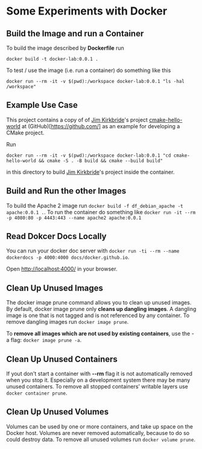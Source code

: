 # Some Experiments with Docker

## Build the Image and run a Container

To build the image described by **Dockerfile** run

`docker build -t docker-lab:0.0.1 .`


To test / use the image (i.e. run a container) do something like this

`docker run --rm -it -v $(pwd):/workspace docker-lab:0.0.1 "ls -hal /workspace"`


## Example Use Case

This project contains a copy of of [Jim Kirkbride](https://github.com/jameskbride)'s project 
[cmake-hello-world](https://github.com/jameskbride/cmake-hello-world.git) at 
(GitHub)[https://github.com/] as an example for developing a CMake project.

Run

`docker run --rm -it -v $(pwd):/workspace docker-lab:0.0.1 "cd cmake-hello-world && cmake -S . -B build && cmake --build build"`

in this directory to build [Jim Kirkbride](https://github.com/jameskbride)'s project inside the container.

## Build and Run the other Images

To build the Apache 2 image run `docker build -f df_debian_apache -t apache:0.0.1 .`.
To run the container do something like `docker run -it --rm -p 4080:80 -p 4443:443 --name apache2 apache:0.0.1`



## Read Dokcer Docs Locally

You can run your docker doc server with `docker run -ti --rm --name dockerdocs -p 4000:4000 docs/docker.github.io`.

Open [http://localhost:4000/](http://localhost:4000/) in your browser.


## Clean Up Unused Images

The docker image prune command allows you to clean up unused images. By default, docker image prune 
only **cleans up dangling images**. A dangling image is one that is not tagged and is not referenced 
by any container. To remove dangling images run `docker image prune`.

To **remove all images which are not used by existing containers**, use the -a flag: `docker image prune -a`.

## Clean Up Unused Containers

If yout don't start a container with **--rm** flag it is not automatically removed when 
you stop it. Especially on a development system there may be many unused containers. To remove 
all stopped containers’ writable layers use `docker container prune`.

## Clean Up Unused Volumes

Volumes can be used by one or more containers, and take up space on the Docker host. Volumes are never 
removed automatically, because to do so could destroy data. To remove all unused volumes run
`docker volume prune`.